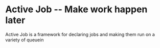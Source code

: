 # Active Job -- Make work happen later

Active Job is a framework for declaring jobs and making them run on a variety
of queuein